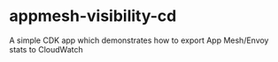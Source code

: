 # appmesh-visibility-cd
A simple CDK app which demonstrates how to export App Mesh/Envoy stats to CloudWatch
